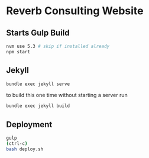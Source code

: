 # Reverb Consulting Website

## Starts Gulp Build

```bash
nvm use 5.3 # skip if installed already
npm start
```

## Jekyll

```bash
bundle exec jekyll serve
```
to build this one time without starting a server run

```bash
bundle exec jekyll build
```

## Deployment

```bash
gulp
(ctrl-c)
bash deploy.sh
```
